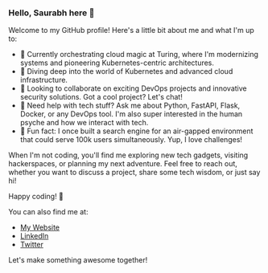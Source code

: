 ### Hello, Saurabh here 👋

Welcome to my GitHub profile! Here's a little bit about me and what I'm up to:

- 🔭 Currently orchestrating cloud magic at Turing, where I'm modernizing systems and pioneering Kubernetes-centric architectures.
- 🌱 Diving deep into the world of Kubernetes and advanced cloud infrastructure. 
- 👯 Looking to collaborate on exciting DevOps projects and innovative security solutions. Got a cool project? Let's chat!
- 🤔 Need help with tech stuff? Ask me about Python, FastAPI, Flask, Docker, or any DevOps tool. I'm also super interested in the human psyche and how we interact with tech.
- 💬 Fun fact: I once built a search engine for an air-gapped environment that could serve 100k users simultaneously. Yup, I love challenges!

When I'm not coding, you'll find me exploring new tech gadgets, visiting hackerspaces, or planning my next adventure. Feel free to reach out, whether you want to discuss a project, share some tech wisdom, or just say hi!

Happy coding! 🚀

You can also find me at:
- [My Website](https://saurabhn.com)
- [LinkedIn](https://www.linkedin.com/in/saurabhnandedkar/)
- [Twitter](https://twitter.com/saurabhn)

Let's make something awesome together!
